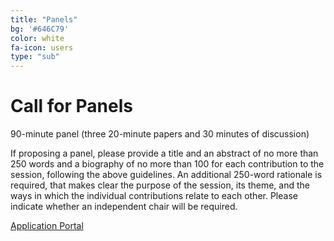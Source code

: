 ```yaml
---
title: "Panels"
bg: '#646C79'
color: white
fa-icon: users
type: "sub"
---
```


# Call for Panels
90-minute panel (three 20-minute papers and 30 minutes of discussion) 

If proposing a panel, please provide a title and an abstract of no more than 250 words and a biography of no more than 100 for each contribution to the session, following the above guidelines. An additional 250-word rationale is required, that makes clear the purpose of the session, its theme, and the ways in which the individual contributions relate to each other. Please indicate whether an independent chair will be required.

<div class="text-center">
<a href="https://forms.gle/Yf7m4unNjkNcoUta6" class="btn vspace btn-success mr-1" role="button"><i class="fa fa-arrow-right" aria-hidden="true"></i> Application Portal</a>
</div>